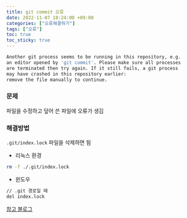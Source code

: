 ```yaml
---
title: git commit 오류
date: 2022-11-07 18:24:00 +09:00
categories: ["오류해결하기"]
tags: ["오류"]
toc: true
toc_sticky: true
---
```


```bash
Another git process seems to be running in this repository, e.g.
an editor opened by 'git commit'. Please make sure all processes
are terminated then try again. If it still fails, a git process
may have crashed in this repository earlier:
remove the file manually to continue.
```

### 문제

파일을 수정하고 덮어 쓴 파일에 오류가 생김

### 해결방법

`.git/index.lock` 파일을 삭제하면 됨

- 리눅스 환경

```sh
rm -f ./.git/index.lock
```

- 윈도우

```sh
// .git 경로일 때
del index.lock
```

[참고 블로그](https://blog.naver.com/PostView.nhn?blogId=hyejin2351&logNo=221484138813&redirect=Dlog&widgetTypeCall=true&directAccess=false)
